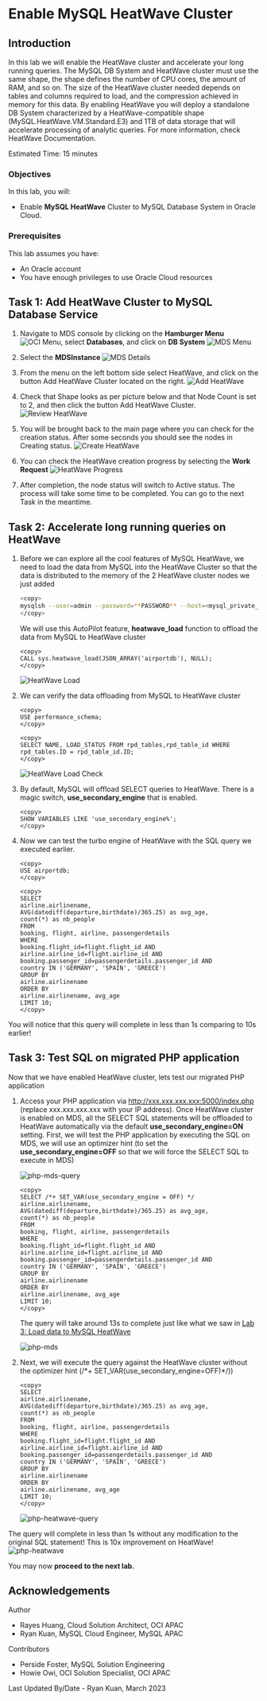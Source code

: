 # Enable MySQL HeatWave Cluster

## Introduction

In this lab we will enable the HeatWave cluster and accelerate your long running queries. The MySQL DB System and HeatWave cluster must use the same shape, the shape defines the number of CPU cores, the amount of RAM, and so on. The size of the HeatWave cluster needed depends on tables and columns required to load, and the compression achieved in memory for this data. By enabling HeatWave you will deploy a standalone DB System characterized by a HeatWave-compatible shape (MySQL.HeatWave.VM.Standard.E3) and 1TB of data storage that will accelerate processing of analytic queries. For more information, check HeatWave Documentation.

Estimated Time: 15 minutes

### Objectives

In this lab, you will:

* Enable **MySQL HeatWave** Cluster to MySQL Database System in Oracle Cloud.

### Prerequisites

This lab assumes you have:

* An Oracle account
* You have enough privileges to use Oracle Cloud resources

## Task 1: Add HeatWave Cluster to MySQL Database Service

1. Navigate to MDS console by clicking on the **Hamburger Menu** ![OCI Menu](images/hamburger.png), select **Databases**, and click on **DB System**
    ![MDS Menu](images/mds-menu.png)

2. Select the **MDSInstance**
    ![MDS Details](images/mds-details.png)

3. From the menu on the left bottom side select HeatWave, and click on the button Add HeatWave Cluster located on the right.
    ![Add HeatWave](images/heatwave-add.png)

4. Check that Shape looks as per picture below and that Node Count is set to 2, and then click the button Add HeatWave Cluster.
    ![Review HeatWave](images/heatwave-review.png)

5. You will be brought back to the main page where you can check for the creation status. After some seconds you should see the nodes in Creating status.
    ![Create HeatWave](images/heatwave-create.png)

6. You can check the HeatWave creation progress by selecting the **Work Request**
    ![HeatWave Progress](images/heatwave-progress.png)

7. After completion, the node status will switch to Active status. The process will take some time to be completed. You can go to the next Task in the meantime.

## Task 2: Accelerate long running queries on HeatWave

1. Before we can explore all the cool features of MySQL HeatWave, we need to load the data from MySQL into the HeatWave Cluster so that the data is distributed to the memory of the 2 HeatWave cluster nodes we just added

    ```bash
    <copy>
    mysqlsh --user=admin --password=**PASSWORD** --host=<mysql_private_ip_address> --port=3306 --sql
    </copy>
    ```

   We will use this AutoPilot feature, **heatwave_load** function to offload the data from MySQL to HeatWave cluster

    ```text
    <copy>
    CALL sys.heatwave_load(JSON_ARRAY('airportdb'), NULL);
    </copy>
    ```

    ![HeatWave Load](images/heatwave-load.png)

2. We can verify the data offloading from MySQL to HeatWave cluster

    ```text
    <copy>
    USE performance_schema;
    </copy>
    ```

    ```text
    <copy>
    SELECT NAME, LOAD_STATUS FROM rpd_tables,rpd_table_id WHERE rpd_tables.ID = rpd_table_id.ID;
    </copy>
    ```

    ![HeatWave Load Check](images/heatwave-load-check.png)

3. By default, MySQL will offload SELECT queries to HeatWave. There is a magic switch, **use&#95;secondary&#95;engine** that is enabled.

    ```text
    <copy>
    SHOW VARIABLES LIKE 'use_secondary_engine%';
    </copy>
    ```

4. Now we can test the turbo engine of HeatWave with the SQL query we executed earlier.

    ```text
    <copy>
    USE airportdb;
    </copy>
    ```

    ```text
    <copy>
    SELECT
    airline.airlinename,
    AVG(datediff(departure,birthdate)/365.25) as avg_age,
    count(*) as nb_people
    FROM
    booking, flight, airline, passengerdetails
    WHERE
    booking.flight_id=flight.flight_id AND
    airline.airline_id=flight.airline_id AND
    booking.passenger_id=passengerdetails.passenger_id AND
    country IN ('GERMANY', 'SPAIN', 'GREECE')
    GROUP BY
    airline.airlinename
    ORDER BY
    airline.airlinename, avg_age
    LIMIT 10;
    </copy>
    ```

  You will notice that this query will complete in less than 1s comparing to 10s earlier!

## Task 3: Test SQL on migrated PHP application

  Now that we have enabled HeatWave cluster, lets test our migrated PHP application

1. Access your PHP application via http://xxx.xxx.xxx.xxx:5000/index.php (replace xxx.xxx.xxx.xxx with your IP address). Once HeatWave cluster is enabled on MDS, all the SELECT SQL statements will be offloaded to HeatWave automatically via the default **use&#95;secondary&#95;engine=ON** setting. First, we will test the PHP application by executing the SQL on MDS, we will use an optimizer hint (to set the **use&#95;secondary&#95;engine=OFF** so that we will force the SELECT SQL to execute in MDS)

    ![php-mds-query](images/php-mds-query.png)

    ```text
    <copy>
    SELECT /*+ SET_VAR(use_secondary_engine = OFF) */  airline.airlinename,
    AVG(datediff(departure,birthdate)/365.25) as avg_age,
    count(*) as nb_people
    FROM
    booking, flight, airline, passengerdetails
    WHERE
    booking.flight_id=flight.flight_id AND
    airline.airline_id=flight.airline_id AND
    booking.passenger_id=passengerdetails.passenger_id AND
    country IN ('GERMANY', 'SPAIN', 'GREECE')
    GROUP BY
    airline.airlinename
    ORDER BY
    airline.airlinename, avg_age
    LIMIT 10;
    </copy>
    ```

    The query will take around 13s to complete just like what we saw in [Lab 3: Load data to MySQL HeatWave](../data-load/data-load.md)

    ![php-mds](images/php-mds.png)

2. Next, we will execute the query against the HeatWave cluster without the optimizer hint (/&#42;+ SET_VAR(use&#95;secondary&#95;engine=OFF)&#42;/))

    ```text
    <copy>
    SELECT
    airline.airlinename,
    AVG(datediff(departure,birthdate)/365.25) as avg_age,
    count(*) as nb_people
    FROM
    booking, flight, airline, passengerdetails
    WHERE
    booking.flight_id=flight.flight_id AND
    airline.airline_id=flight.airline_id AND
    booking.passenger_id=passengerdetails.passenger_id AND
    country IN ('GERMANY', 'SPAIN', 'GREECE')
    GROUP BY
    airline.airlinename
    ORDER BY
    airline.airlinename, avg_age
    LIMIT 10;
    </copy>
    ```

    ![php-heatwave-query](images/php-heatwave-query.png)

  The query will complete in less than 1s without any modification to the original SQL statement! This is 10x improvement on HeatWave!
    ![php-heatwave](images/php-heatwave.png)

  You may now **proceed to the next lab.**

## Acknowledgements

Author

* Rayes Huang, Cloud Solution Architect, OCI APAC
* Ryan Kuan, MySQL Cloud Engineer, MySQL APAC

Contributors

* Perside Foster, MySQL Solution Engineering
* Howie Owi, OCI Solution Specialist, OCI APAC

Last Updated By/Date - Ryan Kuan, March 2023
